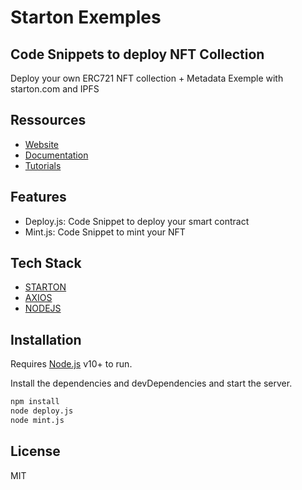 # Starton Exemples
## Code Snippets to deploy NFT Collection

Deploy your own ERC721 NFT collection + Metadata Exemple with starton.com and IPFS

## Ressources

- [Website](https://www.starton.com/)
- [Documentation](https://docs.starton.com/)
- [Tutorials](https://docs.starton.com/docs/Tutorials/Home)

## Features

- Deploy.js: Code Snippet to deploy your smart contract
- Mint.js: Code Snippet to mint your NFT

## Tech Stack

- [STARTON](https://app.starton.com/)
- [AXIOS](https://www.npmjs.com/package/axios)
- [NODEJS](https://nodejs.org/en/)

## Installation

Requires [Node.js](https://nodejs.org/) v10+ to run.

Install the dependencies and devDependencies and start the server.

```sh
npm install
node deploy.js
node mint.js
```

## License

MIT

